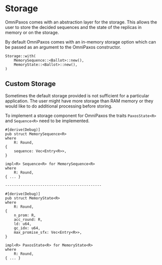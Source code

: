 # Storage

OmniPaxos comes with an abstraction layer for the storage. This allows the user to store the decided sequences and the state of the replicas in memory or on the storage.

By default OmniPaxos comes with an in-memory storage option which can be passed as an argument to the OmniPaxos constructor.

```rust,edition2018,no_run,noplaypen
Storage::with(
    MemorySequence::<Ballot>::new(),
    MemoryState::<Ballot>::new(),
)
```

## Custom Storage

Sometimes the default storage provided is not sufficient for a particular application. The user might have more storage than RAM memory or they would like to do additional processing before storing.

To implement a storage component for OmniPaxos the traits `PaxosState<R>` and `Sequence<R>` need to be implemented.

```rust,edition2018,no_run,noplaypen
#[derive(Debug)]
pub struct MemorySequence<R>
where
    R: Round,
{
    sequence: Vec<Entry<R>>,
}

impl<R> Sequence<R> for MemorySequence<R>
where
    R: Round,
{ ... }

--------------------------------------------

#[derive(Debug)]
pub struct MemoryState<R>
where
    R: Round,
{
    n_prom: R,
    acc_round: R,
    ld: u64,
    gc_idx: u64,
    max_promise_sfx: Vec<Entry<R>>,
}

impl<R> PaxosState<R> for MemoryState<R>
where
    R: Round,
{ ... }
```
